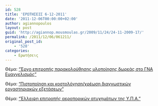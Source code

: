 ```yaml
---
id: 528
title: 'ΕΡΩΤΗΣΕΙΣ 6-12-2011'
date: '2011-12-06T00:00:00+02:00'
author: agiannopoulos
layout: post
guid: 'http://agiannop.mousmoulas.gr/2009/11/24/24-11-2009-17/'
permalink: /2011/12/06/061211/
original_post_id:
    - '528'
categories:
    - Ερωτήσεις
---
```


Θέμα: [“Έργο επιτροπής παρακολούθησης υλοποίησης δωρεάς στο ΓΝΑ Ευαγγελισμός”](http://localhost:8000/wp-content/uploads/2009/11/06122011_epitropi_parakoloythisis_eyaggelismos.pdf)

Θέμα: [“Πιστοποίηση και κοστολόγηση/χρέωση διαγνωστικών εργαστηριακών εξετάσεων”](http://localhost:8000/wp-content/uploads/2009/11/06122011_pistopoiisi_ergast_eksetaseon.pdf)

Θέμα: [“Έλλειψη επιτροπής αεροπορικών ατυχημάτων της Υ.Π.Α.”](http://localhost:8000/wp-content/uploads/2009/11/06122011_ypa.pdf)